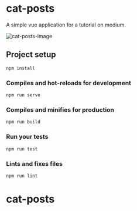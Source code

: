 # cat-posts

A simple vue application for a tutorial on medium.

![cat-posts-image](https://cdn-images-1.medium.com/max/1600/1*w46t57iG5S8bGnRSLGsEcg.png)


## Project setup
```
npm install
```

### Compiles and hot-reloads for development
```
npm run serve
```

### Compiles and minifies for production
```
npm run build
```

### Run your tests
```
npm run test
```

### Lints and fixes files
```
npm run lint
```
# cat-posts
